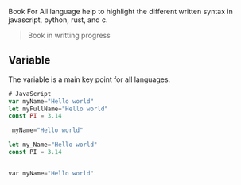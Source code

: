 Book For All language help to highlight the different written syntax in javascript, python, rust, and c. 

> Book in writting progress 

## Variable
The variable is a main key point for all languages. 

```javascript
# JavaScript
var myName="Hello world"
let myFullName="Hello world"
const PI = 3.14
```

```python
 myName="Hello world"
```
```Rust
let my_Name="Hello world"
const PI = 3.14
```
```C

var myName="Hello world"
```